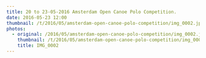 ```yaml
---
title: 20 to 23-05-2016 Amsterdam Open Canoe Polo Competition.
date: 2016-05-23 12:00
thumbnail: /t/2016/05/amsterdam-open-canoe-polo-competition/img_0002.jpg
photos:
  - original: /2016/05/amsterdam-open-canoe-polo-competition/img_0002.jpg
    thumbnail: /t/2016/05/amsterdam-open-canoe-polo-competition/img_0002.jpg
    title: IMG_0002
---
```

